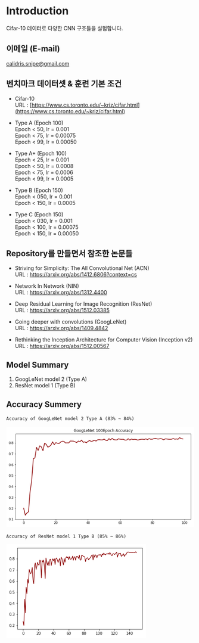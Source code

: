 # Introduction  
Cifar-10 데이터로 다양한 CNN 구조들을 실험합니다.  
  
## 이메일 (E-mail)  
calidris.snipe@gmail.com  
  
## 벤치마크 데이터셋 & 훈련 기본 조건
* Cifar-10  
URL : [https://www.cs.toronto.edu/~kriz/cifar.html](https://www.cs.toronto.edu/~kriz/cifar.html) 
  
* Type A (Epoch 100)  
Epoch < 50, lr = 0.001  
Epoch < 75, lr = 0.00075  
Epoch < 99, lr = 0.00050  
  
* Type A+ (Epoch 100)  
Epoch < 25, lr = 0.001  
Epoch < 50, lr = 0.0008  
Epoch < 75, lr = 0.0006  
Epoch < 99, lr = 0.0005  
  
* Type B (Epoch 150)  
Epoch < 050, lr = 0.001  
Epoch < 150, lr = 0.0005  
  
* Type C (Epoch 150)  
Epoch < 030, lr = 0.001  
Epoch < 100, lr = 0.00075  
Epoch < 150, lr = 0.00050   
  
## Repository를 만들면서 참조한 논문들  
* Striving for Simplicity: The All Convolutional Net (ACN)  
  URL : https://arxiv.org/abs/1412.6806?context=cs  
  
* Network In Network (NIN)  
  URL : https://arxiv.org/abs/1312.4400  
  
* Deep Residual Learning for Image Recognition (ResNet)  
  URL : https://arxiv.org/abs/1512.03385  
  
* Going deeper with convolutions (GoogLeNet)  
  URL : https://arxiv.org/abs/1409.4842  

* Rethinking the Inception Architecture for Computer Vision (Inception v2)  
  URL : https://arxiv.org/abs/1512.00567  
  
## Model Summary 
1. GoogLeNet model 2 (Type A)
1. ResNet model 1 (Type B)  

  
## Accuracy Summery  
    Accuracy of GoogLeNet model 2 Type A (83% ~ 84%)  
![GoogLeNet Type A](https://github.com/Doyosae/CNN_Models/blob/master/GoogLe%20Network/GoogLeNet%20model%202/accuracy/Accuracy%20Graph.png) 
  
    Accuracy of ResNet model 1 Type B (85% ~ 86%)  
![ResNet Type B](https://github.com/Doyosae/CNN_Models/blob/master/Residual%20Network/Accuracy/model%201.png)   
